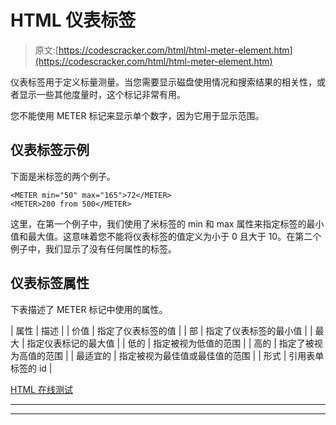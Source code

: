# HTML 仪表标签

> 原文:[https://codescracker.com/html/html-meter-element.htm](https://codescracker.com/html/html-meter-element.htm)

仪表标签用于定义标量测量。当您需要显示磁盘使用情况和搜索结果的相关性，或者显示一些其他度量时，这个标记非常有用。

您不能使用 METER 标记来显示单个数字，因为它用于显示范围。

## 仪表标签示例

下面是米标签的两个例子。

```
<METER min="50" max="165">72</METER>
<METER>200 from 500</METER>
```

这里，在第一个例子中，我们使用了米标签的 min 和 max 属性来指定标签的最小值和最大值。这意味着您不能将仪表标签的值定义为小于 0 且大于 10。在第二个例子中，我们显示了没有任何属性的标签。

## 仪表标签属性

下表描述了 METER 标记中使用的属性。

| 属性 | 描述 |
| 价值 | 指定了仪表标签的值 |
| 部 | 指定了仪表标签的最小值 |
| 最大 | 指定仪表标记的最大值 |
| 低的 | 指定被视为低值的范围 |
| 高的 | 指定了被视为高值的范围 |
| 最适宜的 | 指定被视为最佳值或最佳值的范围 |
| 形式 | 引用表单标签的 id |

[HTML 在线测试](/exam/showtest.php?subid=4)

* * *

* * *